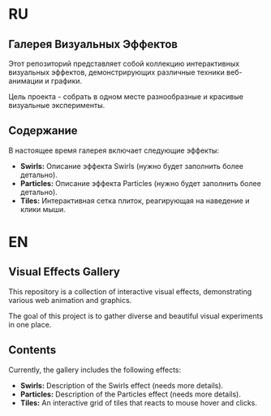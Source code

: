 # RU
## Галерея Визуальных Эффектов

Этот репозиторий представляет собой коллекцию интерактивных визуальных эффектов, демонстрирующих различные техники веб-анимации и графики.

Цель проекта - собрать в одном месте разнообразные и красивые визуальные эксперименты.

## Содержание

В настоящее время галерея включает следующие эффекты:

*   **Swirls:** Описание эффекта Swirls (нужно будет заполнить более детально).
*   **Particles:** Описание эффекта Particles (нужно будет заполнить более детально).
*   **Tiles:** Интерактивная сетка плиток, реагирующая на наведение и клики мыши.

# EN
## Visual Effects Gallery

This repository is a collection of interactive visual effects, demonstrating various web animation and graphics.

The goal of this project is to gather diverse and beautiful visual experiments in one place.

## Contents

Currently, the gallery includes the following effects:

*   **Swirls:** Description of the Swirls effect (needs more details).
*   **Particles:** Description of the Particles effect (needs more details).
*   **Tiles:** An interactive grid of tiles that reacts to mouse hover and clicks.